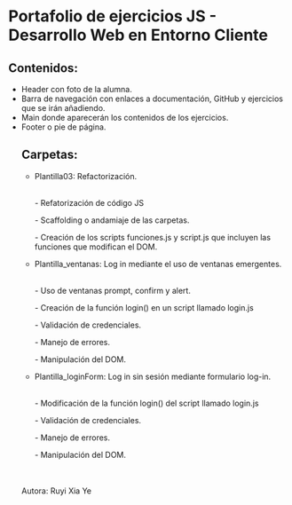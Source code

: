 <h1>Portafolio de ejercicios JS - Desarrollo Web en Entorno Cliente</h1>

<h2>Contenidos:</h2>
<ul>
  <li>Header con foto de la alumna.</li>
  <li>Barra de navegación con enlaces a documentación, GitHub y ejercicios que se irán añadiendo.</li>
  <li>Main donde aparecerán los contenidos de los ejercicios.</li>
  <li>Footer o pie de página.</li>

<h2>Carpetas:</h2>
<ul>
  <li>Plantilla03: Refactorización.</li>
  <br/>
  <p>- Refatorización de código JS</p>
  <p>- Scaffolding o andamiaje de las carpetas.</p>
  <p>- Creación de los scripts funciones.js y script.js que incluyen las funciones que modifican el DOM.</p>

  <li>Plantilla_ventanas: Log in mediante el uso de ventanas emergentes.</li>
  <br/>
  <p>- Uso de ventanas prompt, confirm y alert.</p>
  <p>- Creación de la función login() en un script llamado login.js</p>
  <p>- Validación de credenciales.</p>
  <p>- Manejo de errores.</p>
  <p>- Manipulación del DOM.</p>

  <li>Plantilla_loginForm: Log in sin sesión mediante formulario log-in.</li>
  <br/>
  <p>- Modificación de la función login() del script llamado login.js</p>
  <p>- Validación de credenciales.</p>
  <p>- Manejo de errores.</p>
  <p>- Manipulación del DOM.</p>
</ul>
<br/>
<br/>
<footer>Autora: Ruyi Xia Ye</footer>
